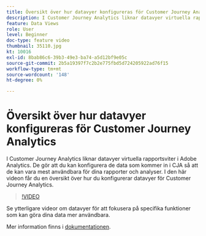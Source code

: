 ```yaml
---
title: Översikt över hur datavyer konfigureras för Customer Journey Analytics
description: I Customer Journey Analytics liknar datavyer virtuella rapportsviter i Adobe Analytics. De gör att du kan konfigurera de data som kommer in i CJA så att de kan vara mest användbara för dina rapporter och analyser. I den här videon får du en översikt över hur du konfigurerar datavyer för Customer Journey Analytics.
feature: Data Views
role: User
level: Beginner
doc-type: feature video
thumbnail: 35110.jpg
kt: 10016
exl-id: 8bab86c6-39b3-49e3-ba74-a5d12bf9e05c
source-git-commit: 2b5a19397f7c2b2e775fbd5d724205922ad76f15
workflow-type: tm+mt
source-wordcount: '148'
ht-degree: 0%

---
```


# Översikt över hur datavyer konfigureras för Customer Journey Analytics

I Customer Journey Analytics liknar datavyer virtuella rapportsviter i Adobe Analytics. De gör att du kan konfigurera de data som kommer in i CJA så att de kan vara mest användbara för dina rapporter och analyser. I den här videon får du en översikt över hur du konfigurerar datavyer för Customer Journey Analytics.

>[!VIDEO](https://video.tv.adobe.com/v/35110/?quality=12&learn=on)

Se ytterligare videor om datavyer för att fokusera på specifika funktioner som kan göra dina data mer användbara.

Mer information finns i [dokumentationen](https://experienceleague.adobe.com/docs/analytics-platform/using/cja-dataviews/data-views.html?lang=sv-SE).
